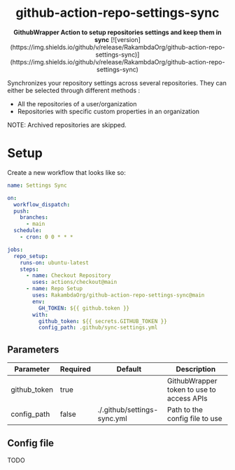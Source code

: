<h1 align="center">github-action-repo-settings-sync</h1>
<div align="center">
<b>GithubWrapper Action to setup repositories settings and keep them in sync</b>
[![version](https://img.shields.io/github/v/release/RakambdaOrg/github-action-repo-settings-sync)](https://img.shields.io/github/v/release/RakambdaOrg/github-action-repo-settings-sync)
</div>

Synchronizes your repository settings across several repositories.
They can either be selected through different methods :

* All the repositories of a user/organization
* Repositories with specific custom properties in an organization

NOTE: Archived repositories are skipped.

# Setup

Create a new workflow that looks like so:

```yaml
name: Settings Sync

on:
  workflow_dispatch:
  push:
    branches:
      - main
  schedule:
    - cron: 0 0 * * *

jobs:
  repo_setup:
    runs-on: ubuntu-latest
    steps:
      - name: Checkout Repository
        uses: actions/checkout@main
      - name: Repo Setup
        uses: RakambdaOrg/github-action-repo-settings-sync@main
        env:
          GH_TOKEN: ${{ github.token }}
        with:
          github_token: ${{ secrets.GITHUB_TOKEN }}
          config_path: .github/sync-settings.yml
```

## Parameters

| Parameter    | Required | Default                     | Description                        |
|--------------|----------|-----------------------------|------------------------------------|
| github_token | true     |                             | GithubWrapper token to use to access APIs |
| config_path  | false    | ./.github/settings-sync.yml | Path to the config file to use     |

## Config file

TODO